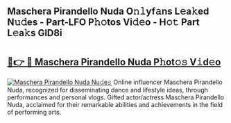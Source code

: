## Maschera Pirandello Nuda O𝚗𝚕yf𝚊ns L𝚎a𝚔ed N𝚞𝚍es - Part-LFO P𝚑𝚘tos Vi𝚍𝚎o - H𝚘𝚝 Part L𝚎a𝚔s GlD8i

# <h2><a href="http://kf3k5tp.oniu.top/?m=Maschera+Pirandello+Nuda">🔗👉 🔴 Maschera Pirandello Nuda P𝚑ot𝚘𝚜 V𝚒d𝚎o</a></h2>

[![Maschera Pirandello Nuda Nu𝚍e𝚜](https://i.imgur.com/0qMVB7G.gif)](http://kf3k5tp.oniu.top/?m=Maschera+Pirandello+Nuda)
Online influencer Maschera Pirandello Nuda, recognized for disseminating dance and lifestyle ideas, through performances and personal vlogs. Gifted actor/actress Maschera Pirandello Nuda, acclaimed for their remarkable abilities and achievements in the field of performing arts.  
